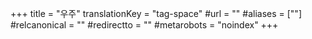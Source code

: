 +++
title = "우주"
translationKey = "tag-space"
#url = ""
#aliases = [""]
#relcanonical = ""
#redirectto = ""
#metarobots = "noindex"
+++
